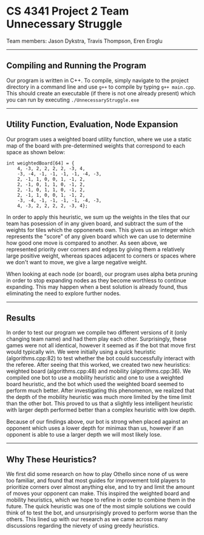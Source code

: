 # CS 4341 Project 2 Team Unnecessary Struggle
Team members: Jason Dykstra, Travis Thompson, Eren Eroglu

---

## Compiling and Running the Program
Our program is written in C++. To compile, simply navigate to the project directory in a command line and use `g++` to compile by typing `g++ main.cpp`. This should create an executable (if there is not one already present) which you can run by executing `./UnnecessaryStruggle.exe`

---

## Utility Function, Evaluation, Node Expansion
Our program uses a weighted board utility function, where we use a static map of the board with pre-determined weights that correspond to each space as shown below:

    int weightedBoard[64] = {
        4, -3, 2, 2, 2, 2, -3, 4,
        -3, -4, -1, -1, -1, -1, -4, -3,
        2, -1, 1, 0, 0, 1, -1, 2,
        2, -1, 0, 1, 1, 0, -1, 2,
        2, -1, 0, 1, 1, 0, -1, 2,
        2, -1, 1, 0, 0, 1, -1, 2,
        -3, -4, -1, -1, -1, -1, -4, -3,
        4, -3, 2, 2, 2, 2, -3, 4};

In order to apply this heuristic, we sum up the weights in the tiles that our team has posession of in any given board, and subtract the sum of the weights for tiles which the opponenets own. This gives us an integer which represents the "score" of any given board which we can use to determine how good one move is compared to another. As seen above, we represented priority over corners and edges by giving them a relatively large positive weight, whereas spaces adjacent to corners or spaces where we don't want to move, we give a large negative weight.

When looking at each node (or board), our program uses alpha beta pruning in order to stop expanding nodes as they become worthless to continue expanding. This may happen when a best solution is already found, thus eliminating the need to explore further nodes.

---

## Results
In order to test our program we compile two different versions of it (only changing team name) and had them play each other. Surprisingly, these games were not all identical, however it seemed as if the bot that move first would typically win. We were initially using a quick heuristic (algorithms.cpp:82) to test whether the bot could successfully interact with the referee. After seeing that this worked, we created two new heuristics: weighted board (algorithms.cpp:48) and mobility (algorithms.cpp:36). We compiled one bot to use a mobility heuristic and one to use a weighted board heuristic, and the bot which used the weighted board seemed to perform much better. After investigating this phenomenon, we realized that the depth of the mobility heuristic was much more limited by the time limit than the other bot. This proved to us that a slightly less intelligent heuristic with larger depth performed better than a complex heuristic with low depth.

Because of our findings above, our bot is strong when placed against an opponent which uses a lower depth for minimax than us, however if an opponent is able to use a larger depth we will most likely lose.

---

## Why These Heuristics?
We first did some research on how to play Othello since none of us were too familiar, and found that most guides for improvement told players to prioritize corners over almost anything else, and to try and limit the amount of moves your opponent can make. This inspired the weighted board and mobility heuristics, which we hope to refine in order to combine them in the future. The quick heuristic was one of the most simple solutions we could think of to test the bot, and unsurprisingly proved to perform worse than the others. This lined up with our research as we came across many discussions regarding the nievety of using greedy heuristics.